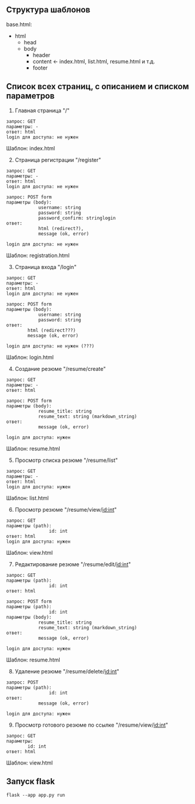 ## Структура шаблонов

base.html:
* html
    * head
    * body
        * header
        * content <- index.html, list.html, resume.html и т.д.
        * footer

## Список всех страниц, с описанием и списком параметров

1. Главная страница
"/"

```
запрос: GET
параметры: -
ответ: html
login для доступа: не нужен
```

Шаблон: index.html


2. Страница регистрации
"/register"

```
запрос: GET
параметры: -
ответ: html
login для доступа: не нужен
```

```
запрос: POST form
параметры (body):
            username: string
            password: string
            password_confirm: stringlogin
ответ:
            html (redirect?),
            message (ok, error)

login для доступа: не нужен
```

Шаблон: registration.html

3. Страница входа
"/login"

```
запрос: GET
параметры: -
ответ: html
login для доступа: не нужен
```

```
запрос: POST form
параметры (body):
            username: string
            password: string
ответ:
        html (redirect???)
        message (ok, error)

login для доступа: не нужен (???)
```

Шаблон: login.html

4. Создание резюме
"/resume/create"

```
запрос: GET
параметры: -
ответ: html
```

```
запрос: POST form
параметры (body):
            resume_title: string
            resume_text: string (markdown_string)
ответ:
            message (ok, error)

login для доступа: нужен
```

Шаблон: resume.html

5. Просмотр списка резюме
"/resume/list"

```
запрос: GET
параметры: -
ответ: html
login для доступа: нужен
```

Шаблон: list.html

6. Просмотр резюме
"/resume/view/<id:int>"

```
запрос: GET
параметры (path):
                id: int
ответ: html
login для доступа: нужен
```

Шаблон: view.html

7. Редактирование резюме
"/resume/edit/<id:int>"

```
запрос: GET
параметры (path):
                id: int
ответ: html
```

```
запрос: POST form
параметры (path):
                id: int
параметры (body):
            resume_title: string
            resume_text: string (markdown_string)
ответ:
            message (ok, error)

login для доступа: нужен            
```

Шаблон: resume.html

8. Удаление резюме
"/resume/delete/<id:int>"

```
запрос: POST
параметры (path):
                id: int
ответ:
            message (ok, error)

login для доступа: нужен 
```

9. Просмотр готового резюме по ссылке
"/resume/view/<id:int>"

```
запрос: GET
параметры: 
        id: int
ответ: html
```

Шаблон: view.html

## Запуск flask
```
flask --app app.py run
```
